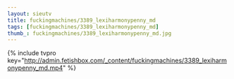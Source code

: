 ```yaml
--- 
layout: sieutv
title: fuckingmachines/3389_lexiharmonypenny_md
tags: [fuckingmachines/3389_lexiharmonypenny_md]
thumb_: fuckingmachines/3389_lexiharmonypenny_md.jpg
---
```

{% include tvpro key="http://admin.fetishbox.com/_content/fuckingmachines/3389_lexiharmonypenny_md.mp4" %} 
